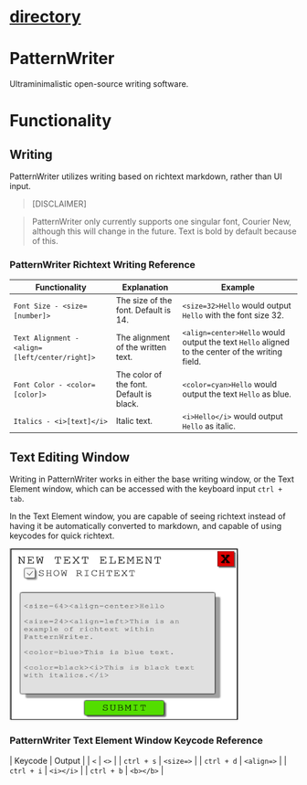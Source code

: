 # [directory](https://nobodyteam.com)

# PatternWriter
Ultraminimalistic open-source writing software.

# Functionality

## Writing

PatternWriter utilizes writing based on richtext markdown, rather than UI input.

> [DISCLAIMER]

> PatternWriter only currently supports one singular font, Courier New, although this will change in the future. Text is bold by default because of this.

### PatternWriter Richtext Writing Reference

| Functionality | Explanation | Example |
| --- | --- | --- |
| `Font Size - <size=[number]>` | The size of the font. Default is 14. | `<size=32>Hello` would output `Hello` with the font size 32. |
| `Text Alignment - <align=[left/center/right]>` | The alignment of the written text. | `<align=center>Hello` would output the text `Hello` aligned to the center of the writing field. |
| `Font Color - <color=[color]>` | The color of the font. Default is black. | `<color=cyan>Hello` would output the text `Hello` as blue.  |
| `Italics - <i>[text]</i>` | Italic text. | `<i>Hello</i>` would output `Hello` as italic. |

## Text Editing Window

Writing in PatternWriter works in either the base writing window, or the Text Element window, which can be accessed with the keyboard input `ctrl + tab`.

In the Text Element window, you are capable of seeing richtext instead of having it be automatically converted to markdown, and capable of using keycodes for quick richtext.

<img src="https://github.com/NOBODY-Team/NBD-content-archive/blob/main/pwtextelementexample1.png" alt="E1" width="400" height="300">

### PatternWriter Text Element Window Keycode Reference

| Keycode | Output |
| `<` | `<>` |
| `ctrl + s` | `<size=>` |
| `ctrl + d` | `<align=>` |
| `ctrl + i` | `<i></i>` |
| `ctrl + b` | `<b></b>` |

